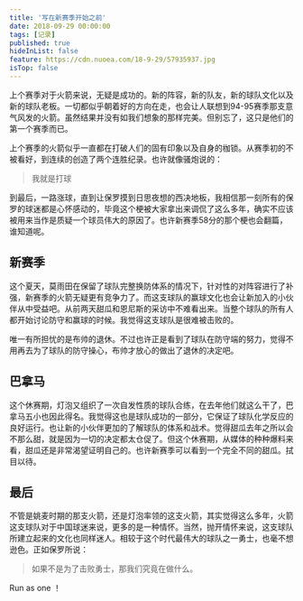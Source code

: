 ```yaml
---
title: '写在新赛季开始之前'
date: 2018-09-29 00:00:00
tags: [记录]
published: true
hideInList: false
feature: https://cdn.nuoea.com/18-9-29/57935937.jpg
isTop: false
---
```


上个赛季对于火箭来说，无疑是成功的。新的阵容，新的队友，新的球队文化以及新的球队老板。一切都似乎朝着好的方向在走，也会让人联想到94-95赛季那支意气风发的火箭。虽然结果并没有如我们想象的那样完美。但别忘了，这只是他们的第一个赛季而已。


上个赛季的火箭似乎一直都在打破人们的固有印象以及自身的枷锁。从赛季初的不被看好，到连续的创造了两个连胜纪录。也许就像骚炮说的：

>  我就是打球

到最后，一路涨球，直到让保罗摸到日思夜想的西决地板，我相信那一刻所有的保罗的球迷都是心怀感动的，毕竟这个梗被大家拿出来调侃了这么多年，确实不应该被用来当作是质疑一个球员伟大的原因了。也许新赛季58分的那个梗也会翻篇，谁知道呢。

## 新赛季

这个夏天，莫雨田在保留了球队完整换防体系的情况下，针对性的对阵容进行了补强，新赛季的火箭无疑更有竞争力了。而这支球队的赢球文化也会让新加入的小伙伴从中受益吧。从前两天甜瓜和恩尼斯的采访中不难看出来。当整个球队的所有人都开始讨论防守和赢球的时候。我觉得这支球队是很难被击败的。

唯一有所担忧的是布帅的退休。不过也许正是看到了球队在防守端的努力，觉得不用再去为了球队的防守操心，布帅才放心的做出了退休的决定吧。

## 巴拿马

这个休赛期，灯泡又组织了一次自发性质的球队合练，在去年他们就这么干了，巴拿马五小也因此得名。我觉得这也是球队成功的一部分，它保证了球队化学反应的良好运行。也让新的小伙伴更加的了解球队的体系和战术。觉得甜瓜去年之所以会不那么甜，就是因为一切的决定都太仓促了。但这个休赛期，从媒体的种种爆料来看，甜瓜还是非常渴望证明自己的。也许新赛季可以看到一个完全不同的甜瓜。拭目以待。

## 最后

不管是姚麦时期的那支火箭，还是灯泡率领的这支火箭，其实觉得这么多年，火箭这支球队对于中国球迷来说，更多的是一种情怀。当然，抛开情怀来说，这支球队所建立起来的文化也同样迷人。相较于这个时代最伟大的球队之一勇士，也毫不想逊色。正如保罗所说：

> 如果不是为了击败勇士，那我们究竟在做什么。

Run as one ！